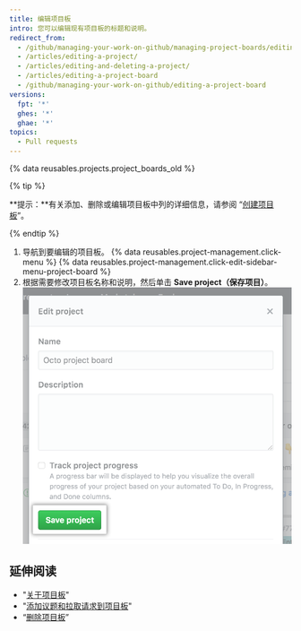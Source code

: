 ```yaml
---
title: 编辑项目板
intro: 您可以编辑现有项目板的标题和说明。
redirect_from:
  - /github/managing-your-work-on-github/managing-project-boards/editing-a-project-board
  - /articles/editing-a-project/
  - /articles/editing-and-deleting-a-project/
  - /articles/editing-a-project-board
  - /github/managing-your-work-on-github/editing-a-project-board
versions:
  fpt: '*'
  ghes: '*'
  ghae: '*'
topics:
  - Pull requests
---
```


{% data reusables.projects.project_boards_old %}

{% tip %}

**提示：**有关添加、删除或编辑项目板中列的详细信息，请参阅 “[创建项目板](/articles/creating-a-project-board)”。

{% endtip %}

1. 导航到要编辑的项目板。
{% data reusables.project-management.click-menu %}
{% data reusables.project-management.click-edit-sidebar-menu-project-board %}
4. 根据需要修改项目板名称和说明，然后单击 **Save project（保存项目）**。 ![带有项目板名称和说明的字段，以及保存项目按钮](/assets/images/help/projects/edit-project-board-save-button.png)

## 延伸阅读

- "[关于项目板](/articles/about-project-boards)"
- "[添加议题和拉取请求到项目板](/articles/adding-issues-and-pull-requests-to-a-project-board)"
- “[删除项目板](/articles/deleting-a-project-board)”
